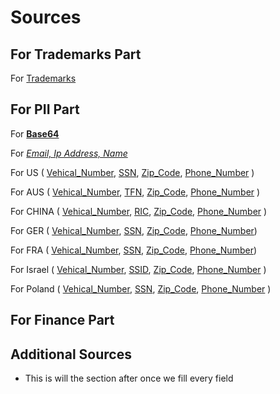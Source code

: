 # Sources

## For Trademarks Part

For [Trademarks](https://stackoverflow.com/questions/15162590/regex-to-validate-company-names)

## For PII Part

For **[Base64](https://www.baeldung.com/linux/base64-find-string-regex)**

For *[Email, Ip Address, Name](https://github.com/sid34protectonce/pii/blob/main/rules.json)*

For US ( [Vehical_Number](https://forums.phpfreaks.com/topic/124660-us-car-vin-regex/),  [SSN](https://ihateregex.io/expr/ssn/),  [Zip_Code](https://www.oreilly.com/library/view/regular-expressions-cookbook/9781449327453/ch04s14.html#:~:text=You%20need%20to%20validate%20a,123456789%20%2C%20or%201234%2D56789%20.), [Phone_Number](https://stackoverflow.com/questions/9776231/regular-expression-to-validate-us-phone-numbers) )

For AUS ( [Vehical_Number](https://www.regextester.com/99587), [TFN](https://support.milyli.com/docs/resources/regex/government-regex), [Zip_Code](https://gist.github.com/jamesbar2/1c677c22df8f21e869cca7e439fc3f5b), [Phone_Number](https://manual.limesurvey.org/Using_regular_expressions#:~:text=555555555-,Australian%20phone%20numbers,0412%20345%20678) )

For CHINA ( [Vehical_Number](https://chat.openai.com/), [RIC](https://success.myshn.net/Skyhigh_Data_Loss_Prevention/Data_Identifiers/Asia-Pacific_Personal_Identity), [Zip_Code](https://gist.github.com/jamesbar2/1c677c22df8f21e869cca7e439fc3f5b), [Phone_Number](https://stackoverflow.com/questions/62423690/how-to-validate-a-chinese-phone-number-with-regex) )

For GER ( [Vehical_Number](https://www.etl-tools.com/regular-expressions/is-german-car-license-plate.html), [SSN](https://success.myshn.net/Skyhigh_Data_Loss_Prevention/Data_Identifiers/European_Personal_Identity), [Zip_Code](https://gist.github.com/jamesbar2/1c677c22df8f21e869cca7e439fc3f5b), [Phone_Number](https://www.regextester.com/108528))

For FRA ( [Vehical_Number](https://stackoverflow.com/questions/37855766/javascript-regular-expression-to-match-french-licence-plates), [SSN](https://gist.github.com/tonipanacek/65cf3c6596711c30045c67048e5debae), [Zip_Code](https://gist.github.com/jamesbar2/1c677c22df8f21e869cca7e439fc3f5b), [Phone_Number](https://regexr.com/39a2p))

For Israel ( [Vehical_Number](https://en.wikipedia.org/wiki/Vehicle_registration_plates_of_Israel), [SSID](https://www.regextester.com/104923), [Zip_Code](https://gist.github.com/jamesbar2/1c677c22df8f21e869cca7e439fc3f5b), [Phone_Number](https://stackoverflow.com/questions/34556308/how-to-validate-israeli-phone-number) )

For Poland ( [Vehical_Number](https://en.wikipedia.org/wiki/Vehicle_registration_plates_of_Poland), [SSN](https://knowledge.broadcom.com/external/article/169453/default-polish-social-security-number-da.html), [Zip_Code](https://gist.github.com/jamesbar2/1c677c22df8f21e869cca7e439fc3f5b), [Phone_Number](https://stackoverflow.com/questions/45281440/regular-expression-for-a-polish-phone-number) )

## For Finance Part

## Additional Sources

* This is will the section after once we fill every field
